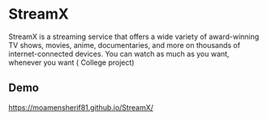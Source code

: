 # StreamX
StreamX is a streaming service that offers a wide variety of award-winning TV shows, movies, anime, documentaries, and more on thousands of internet-connected devices. You can watch as much as you want, whenever you want ( College project)
## Demo 
https://moamensherif81.github.io/StreamX/
